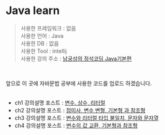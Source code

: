 # Java learn

>사용한 프레임워크 : 없음<br>
>사용한 언어 : Java<br>
>사용한 DB : 없음<br>
>사용한 Tool : intellij<br>
>사용한 강의 주소 : <a href="https://www.youtube.com/playlist?list=PLW2UjW795-f6xWA2_MUhEVgPauhGl3xIp">남궁성의 정석코딩 Java기본편</a><br>
<br>

앞으로 이 곳에 자바문법 공부에 사용한 코드를 업로드 하겠습니다.<br><br>

<ul>
  <li>ch1 강의설명 포스트 : <a href="https://juniorprogram.tistory.com/62?category=1049727">변수, 상수, 리터럴</a></li>
  <li>ch2 강의설명 포스트 : <a href="https://juniorprogram.tistory.com/64?category=1049727">접미사, 변수 변형, 기본형 과 참조형</a></li>
  <li>ch3 강의설명 포스트 : <a href="https://juniorprogram.tistory.com/65?category=1049727">변수와 리터럴 타입 불일치, 문자와 문자열</a></li>
  <li>ch4 강의설명 포스트 : <a href="https://juniorprogram.tistory.com/66?category=1049727">변수의 값 교환, 기본형과 참조형</a></li>
</ul>
